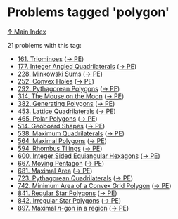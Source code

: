 # Problems tagged 'polygon'

[↑ Main Index](../README.md)

21 problems with this tag:

- [161. Triominoes](../problems/161.md) ([→ PE](https://projecteuler.net/problem=161))
- [177. Integer Angled Quadrilaterals](../problems/177.md) ([→ PE](https://projecteuler.net/problem=177))
- [228. Minkowski Sums](../problems/228.md) ([→ PE](https://projecteuler.net/problem=228))
- [252. Convex Holes](../problems/252.md) ([→ PE](https://projecteuler.net/problem=252))
- [292. Pythagorean Polygons](../problems/292.md) ([→ PE](https://projecteuler.net/problem=292))
- [314. The Mouse on the Moon](../problems/314.md) ([→ PE](https://projecteuler.net/problem=314))
- [382. Generating Polygons](../problems/382.md) ([→ PE](https://projecteuler.net/problem=382))
- [453. Lattice Quadrilaterals](../problems/453.md) ([→ PE](https://projecteuler.net/problem=453))
- [465. Polar Polygons](../problems/465.md) ([→ PE](https://projecteuler.net/problem=465))
- [514. Geoboard Shapes](../problems/514.md) ([→ PE](https://projecteuler.net/problem=514))
- [538. Maximum Quadrilaterals](../problems/538.md) ([→ PE](https://projecteuler.net/problem=538))
- [564. Maximal Polygons](../problems/564.md) ([→ PE](https://projecteuler.net/problem=564))
- [594. Rhombus Tilings](../problems/594.md) ([→ PE](https://projecteuler.net/problem=594))
- [600. Integer Sided Equiangular Hexagons](../problems/600.md) ([→ PE](https://projecteuler.net/problem=600))
- [667. Moving Pentagon](../problems/667.md) ([→ PE](https://projecteuler.net/problem=667))
- [681. Maximal Area](../problems/681.md) ([→ PE](https://projecteuler.net/problem=681))
- [723. Pythagorean Quadrilaterals](../problems/723.md) ([→ PE](https://projecteuler.net/problem=723))
- [742. Minimum Area of a Convex Grid Polygon](../problems/742.md) ([→ PE](https://projecteuler.net/problem=742))
- [841. Regular Star Polygons](../problems/841.md) ([→ PE](https://projecteuler.net/problem=841))
- [842. Irregular Star Polygons](../problems/842.md) ([→ PE](https://projecteuler.net/problem=842))
- [897. Maximal $n$-gon in a region](../problems/897.md) ([→ PE](https://projecteuler.net/problem=897))

